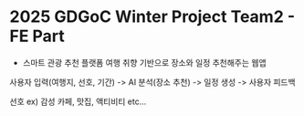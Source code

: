 # 2025 GDGoC Winter Project Team2 - FE Part

* 스마트 관광 추천 플랫폼
여행 취향 기반으로 장소와 일정 추천해주는 웹앱

사용자 입력(여행지, 선호, 기간) -> AI 분석(장소 추천) -> 일정 생성 -> 사용자 피드백

선호 ex) 감성 카페, 맛집, 액티비티 etc...
